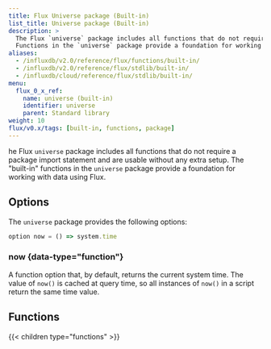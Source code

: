 ```yaml
---
title: Flux Universe package (Built-in)
list_title: Universe package (Built-in)
description: >
  The Flux `universe` package includes all functions that do not require a package import statement and are usable without any extra setup.
  Functions in the `universe` package provide a foundation for working with data using Flux.
aliases:
  - /influxdb/v2.0/reference/flux/functions/built-in/
  - /influxdb/v2.0/reference/flux/stdlib/built-in/
  - /influxdb/cloud/reference/flux/stdlib/built-in/
menu:
  flux_0_x_ref:
    name: universe (built-in)
    identifier: universe
    parent: Standard library
weight: 10
flux/v0.x/tags: [built-in, functions, package]
---
```


he Flux `universe` package includes all functions that do not require a package import statement and are usable without any extra setup.
The "built-in" functions in the `universe` package provide a foundation for working with data using Flux.

## Options
The `universe` package provides the following options:

```js
option now = () => system.time
```

### now {data-type="function"}
A function option that, by default, returns the current system time.
The value of `now()` is cached at query time, so all instances of `now()` in a
script return the same time value.

## Functions
{{< children type="functions" >}}
